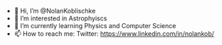 - 👋 Hi, I’m @NolanKoblischke
- 👀 I’m interested in Astrophyiscs
- 🌱 I’m currently learning Physics and Computer Science
- 📫 How to reach me: Twitter: https://www.linkedin.com/in/nolankob/

<!---
NolanKoblischke/NolanKoblischke is a ✨ special ✨ repository because its `README.md` (this file) appears on your GitHub profile.
You can click the Preview link to take a look at your changes.
--->
